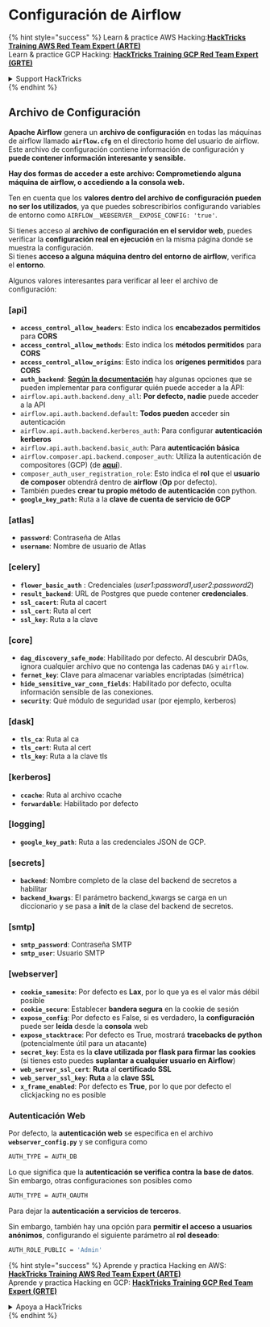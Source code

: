 # Configuración de Airflow

{% hint style="success" %}
Learn & practice AWS Hacking:<img src="../../.gitbook/assets/image (1) (1) (1) (1).png" alt="" data-size="line">[**HackTricks Training AWS Red Team Expert (ARTE)**](https://training.hacktricks.xyz/courses/arte)<img src="../../.gitbook/assets/image (1) (1) (1) (1).png" alt="" data-size="line">\
Learn & practice GCP Hacking: <img src="../../.gitbook/assets/image (2) (1).png" alt="" data-size="line">[**HackTricks Training GCP Red Team Expert (GRTE)**<img src="../../.gitbook/assets/image (2) (1).png" alt="" data-size="line">](https://training.hacktricks.xyz/courses/grte)

<details>

<summary>Support HackTricks</summary>

* Check the [**subscription plans**](https://github.com/sponsors/carlospolop)!
* **Join the** 💬 [**Discord group**](https://discord.gg/hRep4RUj7f) or the [**telegram group**](https://t.me/peass) or **follow** us on **Twitter** 🐦 [**@hacktricks\_live**](https://twitter.com/hacktricks_live)**.**
* **Share hacking tricks by submitting PRs to the** [**HackTricks**](https://github.com/carlospolop/hacktricks) and [**HackTricks Cloud**](https://github.com/carlospolop/hacktricks-cloud) github repos.

</details>
{% endhint %}

## Archivo de Configuración

**Apache Airflow** genera un **archivo de configuración** en todas las máquinas de airflow llamado **`airflow.cfg`** en el directorio home del usuario de airflow. Este archivo de configuración contiene información de configuración y **puede contener información interesante y sensible.**

**Hay dos formas de acceder a este archivo: Comprometiendo alguna máquina de airflow, o accediendo a la consola web.**

Ten en cuenta que los **valores dentro del archivo de configuración** **pueden no ser los utilizados**, ya que puedes sobrescribirlos configurando variables de entorno como `AIRFLOW__WEBSERVER__EXPOSE_CONFIG: 'true'`.

Si tienes acceso al **archivo de configuración en el servidor web**, puedes verificar la **configuración real en ejecución** en la misma página donde se muestra la configuración.\
Si tienes **acceso a alguna máquina dentro del entorno de airflow**, verifica el **entorno**.

Algunos valores interesantes para verificar al leer el archivo de configuración:

### \[api]

* **`access_control_allow_headers`**: Esto indica los **encabezados permitidos** para **CORS**
* **`access_control_allow_methods`**: Esto indica los **métodos permitidos** para **CORS**
* **`access_control_allow_origins`**: Esto indica los **orígenes permitidos** para **CORS**
* **`auth_backend`**: [**Según la documentación**](https://airflow.apache.org/docs/apache-airflow/stable/security/api.html) hay algunas opciones que se pueden implementar para configurar quién puede acceder a la API:
* `airflow.api.auth.backend.deny_all`: **Por defecto, nadie** puede acceder a la API
* `airflow.api.auth.backend.default`: **Todos pueden** acceder sin autenticación
* `airflow.api.auth.backend.kerberos_auth`: Para configurar **autenticación kerberos**
* `airflow.api.auth.backend.basic_auth`: Para **autenticación básica**
* `airflow.composer.api.backend.composer_auth`: Utiliza la autenticación de compositores (GCP) (de [**aquí**](https://cloud.google.com/composer/docs/access-airflow-api)).
* `composer_auth_user_registration_role`: Esto indica el **rol** que el **usuario de composer** obtendrá dentro de **airflow** (**Op** por defecto).
* También puedes **crear tu propio método de autenticación** con python.
* **`google_key_path`:** Ruta a la **clave de cuenta de servicio de GCP**

### **\[atlas]**

* **`password`**: Contraseña de Atlas
* **`username`**: Nombre de usuario de Atlas

### \[celery]

* **`flower_basic_auth`** : Credenciales (_user1:password1,user2:password2_)
* **`result_backend`**: URL de Postgres que puede contener **credenciales**.
* **`ssl_cacert`**: Ruta al cacert
* **`ssl_cert`**: Ruta al cert
* **`ssl_key`**: Ruta a la clave

### \[core]

* **`dag_discovery_safe_mode`**: Habilitado por defecto. Al descubrir DAGs, ignora cualquier archivo que no contenga las cadenas `DAG` y `airflow`.
* **`fernet_key`**: Clave para almacenar variables encriptadas (simétrica)
* **`hide_sensitive_var_conn_fields`**: Habilitado por defecto, oculta información sensible de las conexiones.
* **`security`**: Qué módulo de seguridad usar (por ejemplo, kerberos)

### \[dask]

* **`tls_ca`**: Ruta al ca
* **`tls_cert`**: Ruta al cert
* **`tls_key`**: Ruta a la clave tls

### \[kerberos]

* **`ccache`**: Ruta al archivo ccache
* **`forwardable`**: Habilitado por defecto

### \[logging]

* **`google_key_path`**: Ruta a las credenciales JSON de GCP.

### \[secrets]

* **`backend`**: Nombre completo de la clase del backend de secretos a habilitar
* **`backend_kwargs`**: El parámetro backend\_kwargs se carga en un diccionario y se pasa a **init** de la clase del backend de secretos.

### \[smtp]

* **`smtp_password`**: Contraseña SMTP
* **`smtp_user`**: Usuario SMTP

### \[webserver]

* **`cookie_samesite`**: Por defecto es **Lax**, por lo que ya es el valor más débil posible
* **`cookie_secure`**: Establecer **bandera segura** en la cookie de sesión
* **`expose_config`**: Por defecto es False, si es verdadero, la **configuración** puede ser **leída** desde la **consola** web
* **`expose_stacktrace`**: Por defecto es True, mostrará **tracebacks de python** (potencialmente útil para un atacante)
* **`secret_key`**: Esta es la **clave utilizada por flask para firmar las cookies** (si tienes esto puedes **suplantar a cualquier usuario en Airflow**)
* **`web_server_ssl_cert`**: **Ruta** al **certificado** **SSL**
* **`web_server_ssl_key`**: **Ruta** a la **clave** **SSL**
* **`x_frame_enabled`**: Por defecto es **True**, por lo que por defecto el clickjacking no es posible

### Autenticación Web

Por defecto, la **autenticación web** se especifica en el archivo **`webserver_config.py`** y se configura como
```bash
AUTH_TYPE = AUTH_DB
```
Lo que significa que la **autenticación se verifica contra la base de datos**. Sin embargo, otras configuraciones son posibles como
```bash
AUTH_TYPE = AUTH_OAUTH
```
Para dejar la **autenticación a servicios de terceros**.

Sin embargo, también hay una opción para **permitir el acceso a usuarios anónimos**, configurando el siguiente parámetro al **rol deseado**:
```bash
AUTH_ROLE_PUBLIC = 'Admin'
```
{% hint style="success" %}
Aprende y practica Hacking en AWS:<img src="../../.gitbook/assets/image (1) (1) (1) (1).png" alt="" data-size="line">[**HackTricks Training AWS Red Team Expert (ARTE)**](https://training.hacktricks.xyz/courses/arte)<img src="../../.gitbook/assets/image (1) (1) (1) (1).png" alt="" data-size="line">\
Aprende y practica Hacking en GCP: <img src="../../.gitbook/assets/image (2) (1).png" alt="" data-size="line">[**HackTricks Training GCP Red Team Expert (GRTE)**<img src="../../.gitbook/assets/image (2) (1).png" alt="" data-size="line">](https://training.hacktricks.xyz/courses/grte)

<details>

<summary>Apoya a HackTricks</summary>

* Revisa los [**planes de suscripción**](https://github.com/sponsors/carlospolop)!
* **Únete al** 💬 [**grupo de Discord**](https://discord.gg/hRep4RUj7f) o al [**grupo de telegram**](https://t.me/peass) o **síguenos** en **Twitter** 🐦 [**@hacktricks\_live**](https://twitter.com/hacktricks_live)**.**
* **Comparte trucos de hacking enviando PRs a los** [**HackTricks**](https://github.com/carlospolop/hacktricks) y [**HackTricks Cloud**](https://github.com/carlospolop/hacktricks-cloud) repositorios de github.

</details>
{% endhint %}
